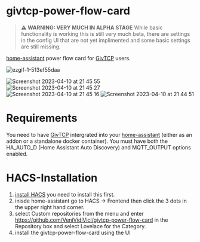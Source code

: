 # givtcp-power-flow-card

> **⚠ WARNING: VERY MUCH IN ALPHA STAGE**
> While basic functionality is working this is still very much beta, there are settings in the config UI that are not yet implimented and some basic settings are still missing.

[home-assistant](home-assistant.io) power flow card for [GivTCP](https://github.com/britkat1980/giv_tcp) users.

![ezgif-1-513ef55daa](https://user-images.githubusercontent.com/19427540/230995889-6586adbf-5d4a-4b8e-8cf7-a3bef956aa36.gif)

![Screenshot 2023-04-10 at 21 45 55](https://user-images.githubusercontent.com/19427540/230996371-b509531c-a822-4254-be17-813704cfab6e.png)
![Screenshot 2023-04-10 at 21 45 27](https://user-images.githubusercontent.com/19427540/230996373-3348000f-44a8-4bd1-85ab-1e367ee23f81.png)
![Screenshot 2023-04-10 at 21 45 16](https://user-images.githubusercontent.com/19427540/230996375-f4be1a0a-8cbf-4785-a28e-45244939c776.png)
![Screenshot 2023-04-10 at 21 44 51](https://user-images.githubusercontent.com/19427540/230996376-02d36f4f-38fc-46bd-b907-faac59c94b56.png)

# Requirements

You need to have [GivTCP](https://github.com/britkat1980/giv_tcp) intergrated into your [home-assistant](home-assistant.io) (either as an addon or a standalone docker container).
You must have both the HA_AUTO_D (Home Assistant Auto Discovery) and MQTT_OUTPUT options enabled.

# HACS-Installation

1. [install HACS](https://hacs.xyz/docs/installation/installation) you need to install this first.
2. inisde home-assistant go to HACS -> Frontend then click the 3 dots in the upper right hand corner.
3. select Custom repositories from the menu and enter https://github.com/VeniVidiVici/givtcp-power-flow-card in the Repository box and select Lovelace for the Category.
4. install the givtcp-power-flow-card using the UI
